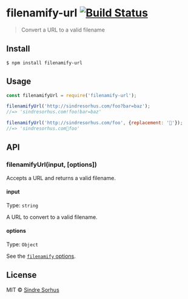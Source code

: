 # filenamify-url [![Build Status](https://travis-ci.org/sindresorhus/filenamify-url.svg?branch=master)](https://travis-ci.org/sindresorhus/filenamify-url)

> Convert a URL to a valid filename


## Install

```
$ npm install filenamify-url
```


## Usage

```js
const filenamifyUrl = require('filenamify-url');

filenamifyUrl('http://sindresorhus.com/foo?bar=baz');
//=> 'sindresorhus.com!foo!bar=baz'

filenamifyUrl('http://sindresorhus.com/foo', {replacement: '🐴'});
//=> 'sindresorhus.com🐴foo'
```


## API

### filenamifyUrl(input, [options])

Accepts a URL and returns a valid filename.

#### input

Type: `string`

A URL to convert to a valid filename.

#### options

Type: `Object`

See the [`filenamify` options](https://github.com/sindresorhus/filenamify#options).


## License

MIT © [Sindre Sorhus](http://sindresorhus.com)
